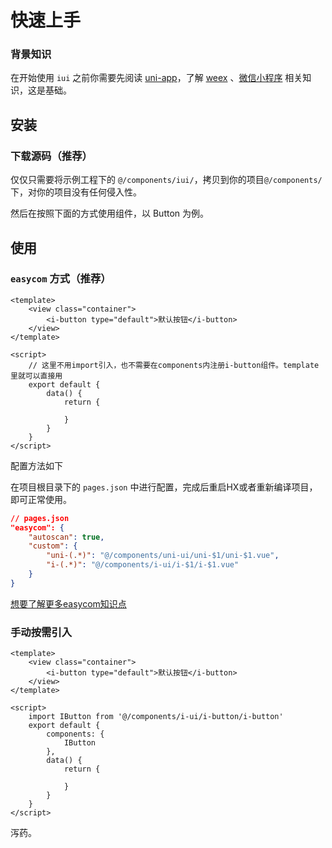 # 快速上手

### 背景知识

在开始使用 `iui` 之前你需要先阅读 [uni-app](https://uniapp.dcloud.io/README)，了解 [weex](https://weex.apache.org/cn/guide/) 、[微信小程序](https://developers.weixin.qq.com/miniprogram/dev/framework/) 相关知识，这是基础。

## 安装

### 下载源码（推荐）

仅仅只需要将示例工程下的 `@/components/iui/`，拷贝到你的项目`@/components/`下，对你的项目没有任何侵入性。

然后在按照下面的方式使用组件，以 Button 为例。

## 使用
### `easycom` 方式（推荐）

```vue
<template>
    <view class="container">
        <i-button type="default">默认按钮</i-button>
    </view>
</template>

<script>
    // 这里不用import引入，也不需要在components内注册i-button组件。template里就可以直接用
    export default {
        data() {
            return {

            }
        }
    }
</script>
```

配置方法如下

在项目根目录下的 `pages.json` 中进行配置，完成后重启HX或者重新编译项目，即可正常使用。

```json
// pages.json
"easycom": {
    "autoscan": true,
    "custom": {
        "uni-(.*)": "@/components/uni-ui/uni-$1/uni-$1.vue",
        "i-(.*)": "@/components/i-ui/i-$1/i-$1.vue"
    }
}
```

[想要了解更多easycom知识点](https://uniapp.dcloud.io/collocation/pages?id=easycom)

### 手动按需引入

```vue
<template>
    <view class="container">
        <i-button type="default">默认按钮</i-button>
    </view>
</template>

<script> 
    import IButton from '@/components/i-ui/i-button/i-button'
    export default {
        components: {
            IButton
        },
        data() {
            return {

            }
        }
    }
</script>
```

泻药。
